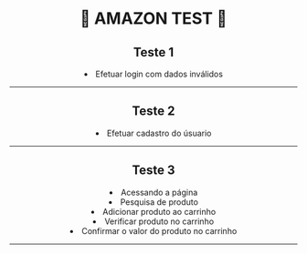  <div align="center"><h1>🔧 AMAZON TEST 🔧</h1>
 <p>
 <h2>Teste 1</h2>
 <li>Efetuar login com dados inválidos
 <hr>
 <h2>Teste 2</h2>
 <li>Efetuar cadastro do úsuario
 <hr>
 <h2>Teste 3</h2>
 <li>Acessando a página
 <li>Pesquisa de produto
 <li>Adicionar produto ao carrinho
 <li>Verificar produto no carrinho
 <li>Confirmar o valor do produto no carrinho
<hr>
 
 </p>